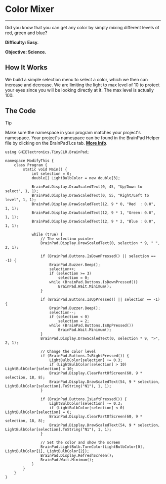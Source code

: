 # Color Mixer
---
Did you know that you can get any color by simply mixing different levels of red, green and blue?

**Difficulty: Easy.**

**Objective: Science.**

## How It Works
We build a simple selection menu to select a color, which we then can increase and decrease. We are limiting the light to max level of 10 to protect your eyes since you will be looking directly at it. The max level is actually 100.

## The Code
> [!Tip]
> Make sure the namespace in your program matches your project's namespace.  Your project's namespace can be found in the BrainPad Helper file by clicking on the BrainPad1.cs tab.  [**More Info**](../csharp/intro.md#a-few-words-about-namespaces).

```
using GHIElectronics.TinyCLR.BrainPad;

namespace ModifyThis {
    class Program {
        static void Main() {
            int selection = 0;
            double[] LightBulbColor = new double[3];

            BrainPad.Display.DrawScaledText(0, 45, "Up/Down to select", 1, 1);
            BrainPad.Display.DrawScaledText(0, 55, "Right/Left to level", 1, 1);
            BrainPad.Display.DrawScaledText(12, 9 * 0, "Red  : 0.0", 1, 1);
            BrainPad.Display.DrawScaledText(12, 9 * 1, "Green: 0.0", 1, 1);
            BrainPad.Display.DrawScaledText(12, 9 * 2, "Blue : 0.0", 1, 1);

            while (true) {
                // The selectino pointer
                BrainPad.Display.DrawScaledText(0, selection * 9, " ", 2, 1);

                if (BrainPad.Buttons.IsDownPressed() || selection == -1) {
                    BrainPad.Buzzer.Beep();
                    selection++;
                    if (selection >= 3)
                        selection = 0;
                    while (BrainPad.Buttons.IsDownPressed())
                        BrainPad.Wait.Minimum();
                }

                if (BrainPad.Buttons.IsUpPressed() || selection == -1) {
                    BrainPad.Buzzer.Beep();
                    selection--;
                    if (selection < 0)
                        selection = 2;
                    while (BrainPad.Buttons.IsUpPressed())
                        BrainPad.Wait.Minimum();
                }
                BrainPad.Display.DrawScaledText(0, selection * 9, ">", 2, 1);

                // Change the color level
                if (BrainPad.Buttons.IsRightPressed()) {
                    LightBulbColor[selection] += 0.3;
                    if (LightBulbColor[selection] > 10) LightBulbColor[selection] = 10;
                    BrainPad.Display.ClearPartOfScreen(60, 9 * selection, 18, 8);
                    BrainPad.Display.DrawScaledText(54, 9 * selection, LightBulbColor[selection].ToString("N1"), 1, 1);
                }

                if (BrainPad.Buttons.IsLeftPressed()) {
                    LightBulbColor[selection] -= 0.3;
                    if (LightBulbColor[selection] < 0) LightBulbColor[selection] = 0;
                    BrainPad.Display.ClearPartOfScreen(60, 9 * selection, 18, 8);
                    BrainPad.Display.DrawScaledText(54, 9 * selection, LightBulbColor[selection].ToString("N1"), 1, 1);
                }

                // Set the color and show the screen
                BrainPad.LightBulb.TurnColor(LightBulbColor[0], LightBulbColor[1], LightBulbColor[2]);
                BrainPad.Display.RefreshScreen();
                BrainPad.Wait.Minimum();
            }
        }
    }
}
```